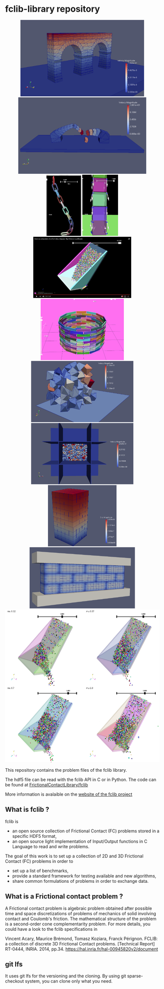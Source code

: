 fclib-library repository
========================

<div align="center">
        <img height="250px" src="./Local/LMGC90/Aqueduct_PR/Aqueduc_PR.png" alt="About screen" title="Aqueduct.png"</img>
        <img height="250px" src="./Local/LMGC90/Bridge_PR/Bridge_PR_1.png" alt="About screen" title="Bridge_PR_1.png"</img><br/>
        <img height="200px" src="./Local/siconos/Chain/Chains.png" alt="About screen" title="Chains.png"</img>
        <img height="200px" src="./Local/siconos/BoxesStack/BoxesStack2.png" alt="About screen" title="BoxesStack2.png"</img>
        <img height="200px" src="./Local/siconos/Chute_local_problems/Chute_1000_light.jpg" alt="About screen" title="BoxesStack2.png"</img>
        <img height="200px" src="./Local/siconos/KaplasTower/KaplasTower.png" alt="About screen" title="BoxesStack2.png"</img>
        <img height="200px" src="./Local/LMGC90/100_PR_PerioBox/100_PR_PerioBox.png" alt="About screen" title="100_PR_Periobox.png"</img>
        <img height="200px" src="./Local/LMGC90/945_SP_Box_PL/945_SP_Box_PL.png" alt="About screen" title="945_SP_Box_PL.png"</img>
        <img height="200px" src="./Local/LMGC90/Cubes_H8/Cubes_H8_5.png" alt="About screen" title="Cubes_H8_5.png"</img>
        <img height="200px" src="./Local/LMGC90/LowWall_FEM/LowWall_FEM.png" alt="About screen" title="LowWall_FEM.png"</img>
        <img height="500px" src="./Local/siconos/Chute_1000/Chute_1000_4x.png" alt="About screen" title="Chute_1000_4x.png"</img>
</div>


This repository contains the problem files of the fclib library. 

The hdf5 file can be read with the fclib API in C or in Python. The code can be found at [FrictionalContactLibrary/fclib](https://github.com/FrictionalContactLibrary/fclib)

More information is avalaible on the [website of the fclib project](https://frictionalcontactlibrary.github.io/index.html)


What is fclib ?
---------------
fclib is
 * an open source collection of Frictional Contact (FC) problems stored in a specific HDF5 format,
 * an open source light implementation of Input/Output functions in C Language to read and write problems.
 
The goal of this work is to set up a collection of 2D and 3D Frictional Contact (FC) problems in order to
 * set up a list of benchmarks,
 * provide a standard framework for testing available and new algorithms,
 * share common formulations of problems in order to exchange data.

What is a Frictional contact problem ?
--------------------------------------

A Frictional contact problem is algebraic problem obtained after possible time and space discretizations of problems
of mechanics of solid involving contact and Coulomb's friction. The mathematical structure of the problem is 
a second-order cone complementarity problem. For more details, you could have a look to the fclib specifications in

Vincent Acary, Maurice Brémond, Tomasz Koziara, Franck Pérignon. 
FCLIB: a collection of discrete 3D Frictional Contact problems. 
[Technical Report] RT-0444, INRIA. 2014, pp.34. <hal-00945820v2>
https://hal.inria.fr/hal-00945820v2/document

git lfs
-------
It uses git lfs  for the versioning and the cloning. By using git sparse-checkout system, you can clone only what you need.


